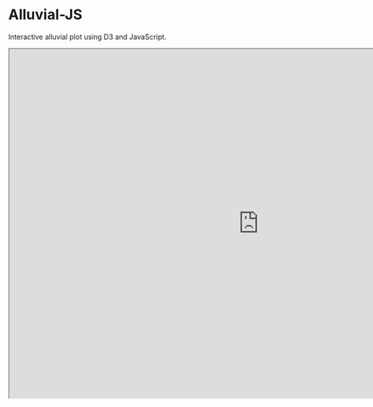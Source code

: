 # Alluvial-JS
Interactive alluvial plot using D3 and JavaScript.

<iframe src ="https://jasondude16.github.io/Alluvial-JS/" height=700px width=1000 />
